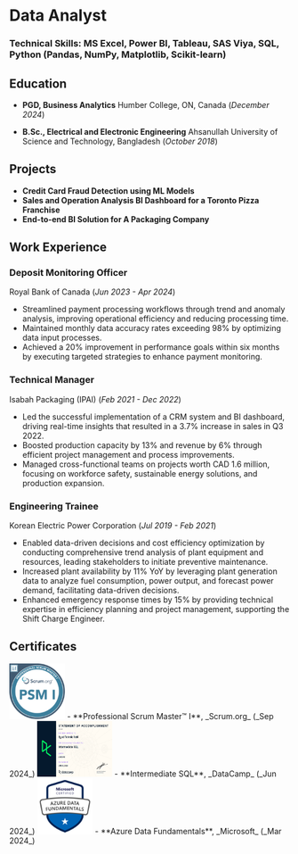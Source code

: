 # Data Analyst

### Technical Skills: MS Excel, Power BI, Tableau, SAS Viya, SQL, Python (Pandas, NumPy, Matplotlib, Scikit-learn)

## Education
- **PGD, Business Analytics** 
Humber College, ON, Canada (_December 2024_)

- **B.Sc., Electrical and Electronic Engineering**
Ahsanullah University of Science and Technology, Bangladesh (_October 2018_)

## Projects
- **Credit Card Fraud Detection using ML Models**
- **Sales and Operation Analysis BI Dashboard for a Toronto Pizza Franchise**
- **End-to-end BI Solution for A Packaging Company**

## Work Experience
### Deposit Monitoring Officer 
Royal Bank of Canada (_Jun 2023 - Apr 2024_)
- Streamlined payment processing workflows through trend and anomaly analysis, improving operational efficiency and reducing processing time.
- Maintained monthly data accuracy rates exceeding 98% by optimizing data input processes.
- Achieved a 20% improvement in performance goals within six months by executing targeted strategies to enhance payment monitoring.

### Technical Manager 
Isabah Packaging (IPAI) (_Feb 2021 - Dec 2022_)
- Led the successful implementation of a CRM system and BI dashboard, driving real-time insights that resulted in a 3.7% increase in sales in Q3 2022.
- Boosted production capacity by 13% and revenue by 6% through efficient project management and process improvements.
- Managed cross-functional teams on projects worth CAD 1.6 million, focusing on workforce safety, sustainable energy solutions, and production expansion.

### Engineering Trainee 
Korean Electric Power Corporation (_Jul 2019 - Feb 2021_)
- Enabled data-driven decisions and cost efficiency optimization by conducting comprehensive trend analysis of plant equipment and resources, leading stakeholders to initiate preventive maintenance.
- Increased plant availability by 11% YoY by leveraging plant generation data to analyze fuel consumption, power output, and forecast power demand, facilitating data-driven decisions. 
- Enhanced emergency response times by 15% by providing technical expertise in efficiency planning and project management, supporting the Shift Charge Engineer.

## Certificates
<img src="assets/img/psm_badge.png" alt="Professional Scrum Master I" width="100" height="100"/>
- **Professional Scrum Master™ I**, _Scrum.org_ (_Sep 2024_) 
<img src="assets/img/int_sql_cert.png" alt="Intermediate SQL" width="135" height="100"/>
- **Intermediate SQL**, _DataCamp_ (_Jun 2024_)
<img src="assets/img/dp900_badge.png" alt="Azure Data Fundamentals" width="100" height="100"/> 
- **Azure Data Fundamentals**, _Microsoft_ (_Mar 2024_) 
